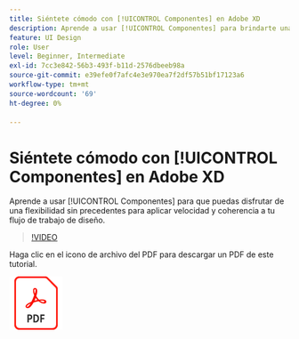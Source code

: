 ```yaml
---
title: Siéntete cómodo con [!UICONTROL Componentes] en Adobe XD
description: Aprende a usar [!UICONTROL Componentes] para brindarte una flexibilidad sin precedentes para aplicar velocidad y coherencia a tu flujo de trabajo de diseño
feature: UI Design
role: User
level: Beginner, Intermediate
exl-id: 7cc3e842-56b3-493f-b11d-2576dbeeb98a
source-git-commit: e39efe0f7afc4e3e970ea7f2df57b51bf17123a6
workflow-type: tm+mt
source-wordcount: '69'
ht-degree: 0%

---
```


# Siéntete cómodo con [!UICONTROL Componentes] en Adobe XD

Aprende a usar [!UICONTROL Componentes] para que puedas disfrutar de una flexibilidad sin precedentes para aplicar velocidad y coherencia a tu flujo de trabajo de diseño.

>[!VIDEO](https://video.tv.adobe.com/v/3410474?hidetitle=true&captions=spa)

Haga clic en el icono de archivo del PDF para descargar un PDF de este tutorial.

[![Icono de archivo de PDF](../assets/acrobat_PDF_96.png)](../quick-reference/LetsXDSeeHowtoDesignPrototypeandHandofftoTeams.pdf)
